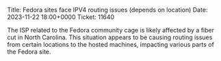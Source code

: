 Title: Fedora sites face IPV4 routing issues (depends on location)
Date: 2023-11-22 18:00+0000
Ticket: 11640

The ISP related to the Fedora community cage is likely affected by a fiber cut
in North Carolina. This situation appears to be causing routing issues from
certain locations to the hosted machines, impacting various parts of the Fedora
site.
